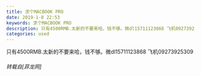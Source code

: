 ```yaml
---
title: 求个MACBOOK PRO
date: 2019-1-8 22:53
keywords: 求个MACBOOK PRO
description: 只有4500RMB.太新的不要来哈，钱不够。微dl15711123868 飞机09273925309
categories: used
---
```

<td class="t_f" id="postmessage_2645017">

只有4500RMB.太新的不要来哈，钱不够。微dl15711123868 飞机09273925309</td>
###### 转载自[菲龙网]